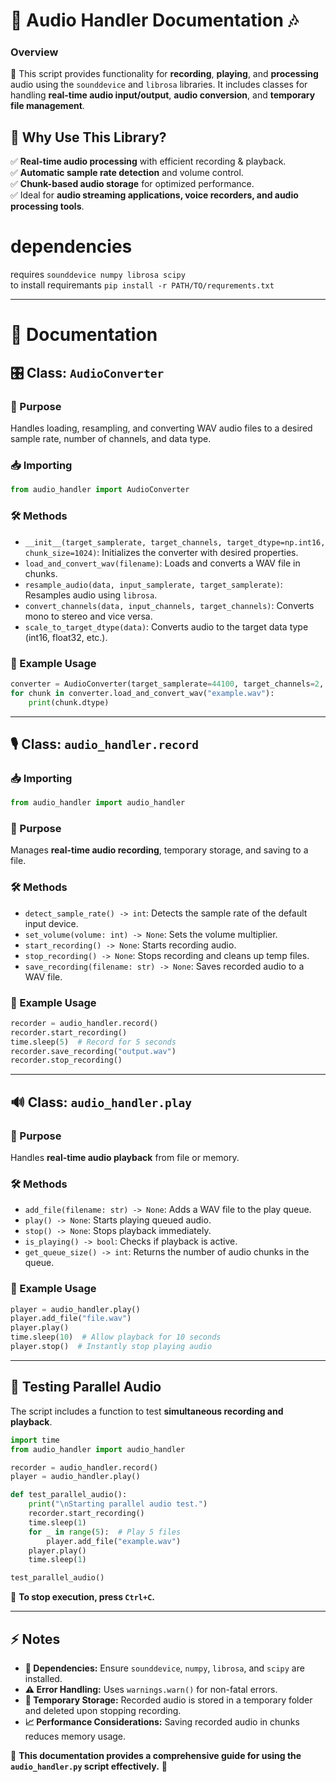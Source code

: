 # 🎵 Audio Handler Documentation 🎶

### Overview
📌 This script provides functionality for **recording**, **playing**, and **processing** audio using the `sounddevice` and `librosa` libraries. It includes classes for handling **real-time audio input/output**, **audio conversion**, and **temporary file management**.

## 🚀 Why Use This Library?
✅ **Real-time audio processing** with efficient recording & playback. <br>
✅ **Automatic sample rate detection** and volume control. <br>
✅ **Chunk-based audio storage** for optimized performance. <br>
✅ Ideal for **audio streaming applications, voice recorders, and audio processing tools**. <br>

# dependencies 
requires `sounddevice
numpy
librosa
scipy` <br>
to install requiremants 
`pip install -r PATH/TO/requrements.txt`

---

# 📖 Documentation

## 🎛 Class: `AudioConverter`
### 🔹 Purpose
Handles loading, resampling, and converting WAV audio files to a desired sample rate, number of channels, and data type.

### 📥 Importing
```python
from audio_handler import AudioConverter
```

### 🛠 Methods
- `__init__(target_samplerate, target_channels, target_dtype=np.int16, chunk_size=1024)`: Initializes the converter with desired properties.
- `load_and_convert_wav(filename)`: Loads and converts a WAV file in chunks.
- `resample_audio(data, input_samplerate, target_samplerate)`: Resamples audio using `librosa`.
- `convert_channels(data, input_channels, target_channels)`: Converts mono to stereo and vice versa.
- `scale_to_target_dtype(data)`: Converts audio to the target data type (int16, float32, etc.).

### 📌 Example Usage
```python
converter = AudioConverter(target_samplerate=44100, target_channels=2, target_dtype=np.float32)
for chunk in converter.load_and_convert_wav("example.wav"):
    print(chunk.dtype)
```

---

## 🎙 Class: `audio_handler.record`

### 📥 Importing
```python
from audio_handler import audio_handler
```

### 🔹 Purpose
Manages **real-time audio recording**, temporary storage, and saving to a file.

### 🛠 Methods
- `detect_sample_rate() -> int`: Detects the sample rate of the default input device.
- `set_volume(volume: int) -> None`: Sets the volume multiplier.
- `start_recording() -> None`: Starts recording audio.
- `stop_recording() -> None`: Stops recording and cleans up temp files.
- `save_recording(filename: str) -> None`: Saves recorded audio to a WAV file.

### 📌 Example Usage
```python
recorder = audio_handler.record()
recorder.start_recording()
time.sleep(5)  # Record for 5 seconds
recorder.save_recording("output.wav")
recorder.stop_recording()
```

---

## 🔊 Class: `audio_handler.play`
### 🔹 Purpose
Handles **real-time audio playback** from file or memory.

### 🛠 Methods
- `add_file(filename: str) -> None`: Adds a WAV file to the play queue.
- `play() -> None`: Starts playing queued audio.
- `stop() -> None`: Stops playback immediately.
- `is_playing() -> bool`: Checks if playback is active.
- `get_queue_size() -> int`: Returns the number of audio chunks in the queue.

### 📌 Example Usage
```python
player = audio_handler.play()
player.add_file("file.wav")
player.play()
time.sleep(10)  # Allow playback for 10 seconds
player.stop()  # Instantly stop playing audio
```

---

## 🎵 Testing Parallel Audio

The script includes a function to test **simultaneous recording and playback**.

```python
import time
from audio_handler import audio_handler

recorder = audio_handler.record()
player = audio_handler.play()

def test_parallel_audio():
    print("\nStarting parallel audio test.")
    recorder.start_recording()
    time.sleep(1)
    for _ in range(5):  # Play 5 files
        player.add_file("example.wav")
    player.play()
    time.sleep(1)

test_parallel_audio()
```

🛑 **To stop execution, press `Ctrl+C`.**

---

## ⚡ Notes
- **🔧 Dependencies:** Ensure `sounddevice`, `numpy`, `librosa`, and `scipy` are installed.
- **⚠️ Error Handling:** Uses `warnings.warn()` for non-fatal errors.
- **📂 Temporary Storage:** Recorded audio is stored in a temporary folder and deleted upon stopping recording.
- **📈 Performance Considerations:** Saving recorded audio in chunks reduces memory usage.

📝 **This documentation provides a comprehensive guide for using the `audio_handler.py` script effectively.** 🎼

<br><br><br><br><br><br><br><br>
